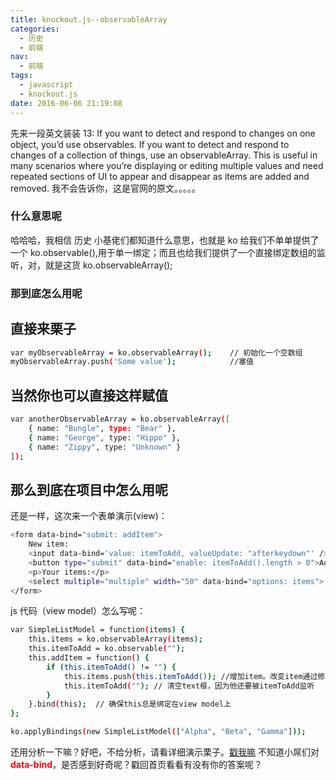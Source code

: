 ```yaml
---
title: knockout.js--observableArray
categories:
  - 历史
  - 前端
nav:
  - 前端
tags:
  - javascript
  - knockout.js
date: 2016-06-06 21:19:08
---
```


先来一段英文装装 13:
If you want to detect and respond to changes on one object, you’d use observables. If you want to detect and respond to changes of a collection of things, use an observableArray. This is useful in many scenarios where you’re displaying or editing multiple values and need repeated sections of UI to appear and disappear as items are added and removed.
我不会告诉你，这是官网的原文。。。。。

<!--more-->

### 什么意思呢

哈哈哈，我相信 历史 小基佬们都知道什么意思，也就是 ko 给我们不单单提供了一个 ko.observable(),用于单一绑定；而且也给我们提供了一个直接绑定数组的监听，对，就是这货 ko.observableArray();

### 那到底怎么用呢

## 直接来栗子

```bash
var myObservableArray = ko.observableArray();    // 初始化一个空数组
myObservableArray.push('Some value');			 //塞值
```

## 当然你也可以直接这样赋值

```bash
var anotherObservableArray = ko.observableArray([
    { name: "Bungle", type: "Bear" },
    { name: "George", type: "Hippo" },
    { name: "Zippy", type: "Unknown" }
]);
```

## 那么到底在项目中怎么用呢

还是一样，这次来一个表单演示(view)：

```bash
<form data-bind="submit: addItem">
    New item:
    <input data-bind='value: itemToAdd, valueUpdate: "afterkeydown"' />
    <button type="submit" data-bind="enable: itemToAdd().length > 0">Add</button>
    <p>Your items:</p>
    <select multiple="multiple" width="50" data-bind="options: items"> </select>
</form>
```

js 代码（view model）怎么写呢：

```bash
var SimpleListModel = function(items) {
    this.items = ko.observableArray(items);
    this.itemToAdd = ko.observable("");
    this.addItem = function() {
        if (this.itemToAdd() != "") {
            this.items.push(this.itemToAdd()); //增加item。改变item通过修改observablearray促使相关的UI更新。
            this.itemToAdd(""); // 清空text框，因为他还要被itemToAdd监听
        }
    }.bind(this);  // 确保this总是绑定在view model上
};

ko.applyBindings(new SimpleListModel(["Alpha", "Beta", "Gamma"]));
```

还用分析一下嘛？好吧，不给分析，请看详细演示栗子。[戳我嘛](http://jsbin.com/fiyivo/edit?html,output)
不知道小屌们对<font color="red">**data-bind**</font>，是否感到好奇呢？戳回首页看看有没有你的答案呢？
